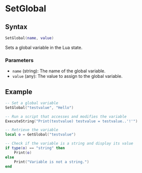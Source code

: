 # SetGlobal

## Syntax

```lua
SetGlobal(name, value)
```

Sets a global variable in the Lua state.

### Parameters

- `name` (string): The name of the global variable.
- `value` (any): The value to assign to the global variable.

## Example

```lua
-- Set a global variable
SetGlobal("testvalue", "Hello")

-- Run a script that accesses and modifies the variable
ExecuteString("Print(testvalue) testvalue = testvalue..'!'")

-- Retrieve the variable
local o = GetGlobal("testvalue")

-- Check if the variable is a string and display its value
if type(o) == "string" then
    Print(o)
else
    Print("Variable is not a string.")
end
```
